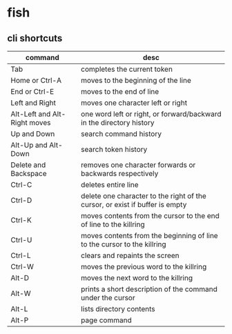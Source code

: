# fish

## cli shortcuts

| command                      | desc                                                                         |
| ---                         | ---                                                                          |
| Tab                          | completes the current token                                                  |
| Home or Ctrl-A               | moves to the beginning of the line                                           |
| End or Ctrl-E                | moves to the end of line                                                     |
| Left and Right               | moves one character left or right                                            |
| Alt-Left and Alt-Right moves | one word left or right, or forward/backward in the directory history         |
| Up and Down                  | search command history                                                       |
| Alt-Up and Alt-Down          | search token history                                                         |
| Delete and Backspace         | removes one character forwards or backwards respectively                     |
| Ctrl-C                       | deletes entire line                                                          |
| Ctrl-D                       | delete one character to the right of the cursor, or exist if buffer is empty |
| Ctrl-K                       | moves contents from the cursor to the end of line to the killring            |
| Ctrl-U                       | moves contents from the beginning of line to the cursor to the killring      |
| Ctrl-L                       | clears and repaints the screen                                               |
| Ctrl-W                       | moves the previous word to the killring                                      |
| Alt-D                        | moves the next word to the killring                                          |
| Alt-W                        | prints a short description of the command under the cursor                   |
| Alt-L                        | lists directory contents                                                     |
| Alt-P                        | page command                                                                 |
